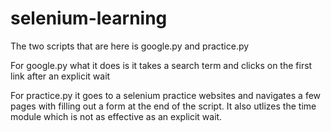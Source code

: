 # selenium-learning
The two scripts that are here is google.py and practice.py

For google.py what it does is it takes a search term and clicks on the first link after an explicit wait

For practice.py it goes to a selenium practice websites and navigates a few pages with filling out a form at the end of the script. It also utlizes the time module which is not as effective as an explicit wait. 
